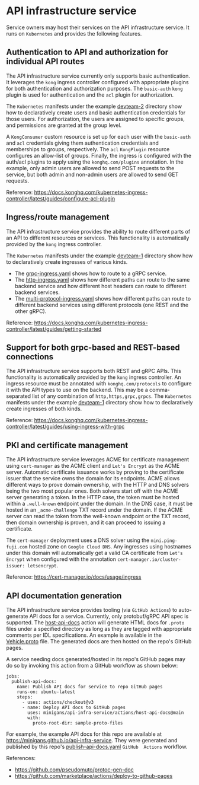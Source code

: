 # API infrastructure service

Service owners may host their services on the API infrastructure service. It runs on `Kubernetes` and provides the 
following features.

## Authentication to API and authorization for individual API routes

The API infrastructure service currently only supports basic authentication. It leverages the `kong` ingress 
controller configured with appropriate plugins for both authentication and authorization purposes. The `basic-auth` 
`kong` plugin is used for authentication and the `acl` plugin for authorization.

The `Kubernetes` manifests under the example [devteam-2](k8s/devteam-2) directory show how to declaratively create 
users and basic authentication credentials for those users. For authorization, the users are assigned to specific 
groups, and permissions are granted at the group level. 

A `KongConsumer` custom resource is set up for each user with the `basic-auth` and `acl` credentials giving them 
authentication credentials and memberships to groups, respectively. The `acl` `KongPlugin` resource configures an 
allow-list of groups. Finally, the ingress is configured with the auth/acl plugins to apply using the 
`konghq.com/plugins` annotation. In the example, only admin users are allowed to send POST requests to the service, 
but both admin and non-admin users are allowed to send GET requests.  

Reference: https://docs.konghq.com/kubernetes-ingress-controller/latest/guides/configure-acl-plugin

## Ingress/route management

The API infrastructure service provides the ability to route different parts of an API to different resources or 
services. This functionality is automatically provided by the `kong` ingress controller.

The `Kubernetes` manifests under the example [devteam-1](k8s/devteam-1) directory show how to declaratively create 
ingresses of various kinds.

- The [grpc-ingress.yaml](k8s/devteam-1/grpc-ingress.yaml) shows how to route to a gRPC service.
- The [http-ingress.yaml](k8s/devteam-1/http-ingress.yaml) shows how different paths can route to the same backend 
  service and how different host headers can route to different backend services.
- The [multi-protocol-ingress.yaml](k8s/devteam-1/multi-protocol-ingress.yaml) shows how different paths can route to 
  different backend services using different protocols (one REST and the other gRPC).

Reference: https://docs.konghq.com/kubernetes-ingress-controller/latest/guides/getting-started

## Support for both grpc-based and REST-based connections

The API infrastructure service supports both REST and gRPC APIs. This functionality is automatically provided by the 
`kong` ingress controller. An ingress resource must be annotated with `konghq.com/protocols` to configure it with the 
API types to use on the backend. This may be a comma-separated list of any combination of `http,https,grpc,grpcs`. The 
`Kubernetes` manifests under the example [devteam-1](k8s/devteam-1) directory show how to declaratively create 
ingresses of both kinds.

Reference: https://docs.konghq.com/kubernetes-ingress-controller/latest/guides/using-ingress-with-grpc

## PKI and certificate management

The API infrastructure service leverages ACME for certificate management using `cert-manager` as the ACME client and 
`Let's Encrypt` as the ACME server. Automatic certificate issuance works by proving to the certificate issuer that 
the service owns the domain for its endpoints. ACME allows different ways to prove domain ownership, with the HTTP 
and DNS solvers being the two most popular ones. Both solvers start off with the ACME server generating a token. In 
the HTTP case, the token must be hosted within a `.well-known` endpoint under the domain. In the DNS case, it must 
be hosted in an `_acme-challenge` TXT record under the domain. If the ACME server can read the token from the 
well-known endpoint or the TXT record, then domain ownership is proven, and it can proceed to issuing a certificate.

The `cert-manager` deployment uses a DNS solver using the `mini.ping-fuji.com` hosted zone on `Google Cloud DNS`. Any 
ingresses using hostnames under this domain will automatically get a valid CA certificate from `Let's Encrypt` when 
configured with the annotation `cert-manager.io/cluster-issuer: letsencrypt`.

Reference: https://cert-manager.io/docs/usage/ingress

## API documentation generation

The API infrastructure service provides tooling (via `GitHub Actions`) to auto-generate API docs for a service. 
Currently, only protobuf/gRPC API spec is supported. The [host-api-docs](actions/host-api-docs/action.yaml) action will 
generate HTML docs for `.proto` files under a specified directory as long as they are tagged with appropriate comments 
per IDL specifications. An example is available in the [Vehicle.proto](sample-proto-files/Vehicle.proto) file. The 
generated docs are then hosted on the repo's GitHub pages.

A service needing docs generated/hosted in its repo's GitHub pages may do so by invoking this action from a GitHub 
workflow as shown below:

```
jobs:
  publish-api-docs:
    name: Publish API docs for service to repo GitHub pages
    runs-on: ubuntu-latest
    steps:
      - uses: actions/checkout@v3
      - name: Deploy API docs to GitHub pages
        uses: minigans/api-infra-service/actions/host-api-docs@main
        with:
          proto-root-dir: sample-proto-files
```

For example, the example API docs for this repo are available at https://minigans.github.io/api-infra-service. They 
were generated and published by this repo's [publish-api-docs.yaml](.github/workflows/publish-api-docs.yaml) `GitHub 
Actions` workflow.

References:
- https://github.com/pseudomuto/protoc-gen-doc
- https://github.com/marketplace/actions/deploy-to-github-pages